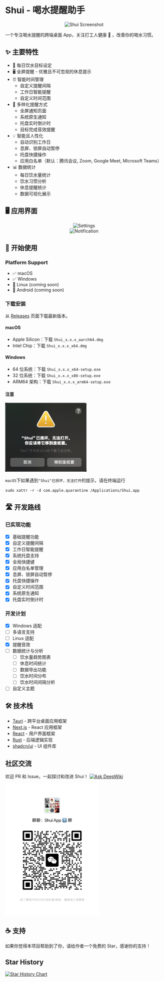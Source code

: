 # Shui - 喝水提醒助手

<p align="center">
  <img src="public/screenshot-0.png" alt="Shui Screenshot" width="350"/>
  <br/>
</p>

一个专注喝水提醒的跨端桌面 App，关注打工人健康 💪 ，改善你的喝水习惯。

## ✨ 主要特性

- 🎯 每日饮水目标设定
- 🖥️ 全屏提醒 - 优雅且不可忽视的休息提示
- ⏰ 智能时间管理
  - 自定义提醒间隔
  - 工作日智能提醒
  - 自定义时间范围
- 🔔 多样化提醒方式
  - 全屏通知页面
  - 系统原生通知
  - 托盘实时倒计时
  - 目标完成音效提醒
- 💡 智能且人性化
  - 自动识别工作日
  - 息屏、锁屏自动暂停
  - 托盘快捷操作
  - 应用白名单（默认：腾讯会议, Zoom, Google Meet, Microsoft Teams）
- 📊 数据统计
  - 每日饮水量统计
  - 饮水习惯分析
  - 休息提醒统计
  - 数据可视化展示

## 🖥 应用界面

<p align="center">
  <img src="public/screenshot-2.png" alt="Settings"/>
  <br/>
  <img src="public/screenshot-3.png" alt="Notification"/>
</p>

## 🚀 开始使用

### Platform Support

- ✅ macOS
- ✅ Windows
- 🚧 Linux (coming soon)
- 🚧 Android (coming soon)

### 下载安装

从 [Releases](https://github.com/rock-zhang/Shui/releases/) 页面下载最新版本。

#### macOS

- Apple Silicon：下载 `Shui_x.x.x_aarch64.dmg`
- Intel Chip：下载 `Shui_x.x.x_x64.dmg`

#### Windows

- 64 位系统：下载 `Shui_x.x.x_x64-setup.exe`
- 32 位系统：下载 `Shui_x.x.x_x86-setup.exe`
- ARM64 架构：下载 `Shui_x.x.x_arm64-setup.exe`

#### 注意

<img src="public/install_error.png" />

`macOS`下如果遇到`"Shui"已损坏，无法打开`的提示，请在终端运行

```shell
sudo xattr -r -d com.apple.quarantine /Applications/Shui.app
```

## 🛣 开发路线

### 已实现功能

- [x] 基础提醒功能
- [x] 自定义提醒间隔
- [x] 工作日智能提醒
- [x] 系统托盘支持
- [x] 全局快捷键
- [x] 应用白名单管理
- [x] 息屏、锁屏自动暂停
- [x] 托盘快捷操作
- [x] 自定义时间范围
- [x] 系统原生通知
- [x] 托盘实时倒计时

### 开发计划

- [x] Windows 适配
- [ ] 多语言支持
- [ ] Linux 适配
- [x] 提醒音效
- [ ] 数据统计与分析
  - [ ] 饮水量趋势图表
  - [ ] 休息时间统计
  - [ ] 数据导出功能
  - [ ] 饮水时间分布
  - [ ] 饮水时间间隔分析
- [ ] 自定义主题

## 🛠 技术栈

- [Tauri](https://tauri.app/) - 跨平台桌面应用框架
- [Next.js](https://nextjs.org/) - React 应用框架
- [React](https://reactjs.org/) - 用户界面框架
- [Rust](https://www.rust-lang.org/) - 后端逻辑实现
- [shadcn/ui](https://ui.shadcn.com/) - UI 组件库

## 社区交流

欢迎 PR 和 Issue，一起探讨和改进 Shui！
[![Ask DeepWiki](https://deepwiki.com/badge.svg)](https://deepwiki.com/rock-zhang/Shui)
<picture>

  <source media="(prefers-color-scheme: dark)" srcset="public/qrcode_wechat_dark.png" />
  <source media="(prefers-color-scheme: light)" srcset="public/qrcode_wechat_light.png" />
  <img width="300px" src="public/qrcode_wechat_light.png" />
</picture>

## ☕ 支持

如果你觉得本项目帮助到了你，请给作者一个免费的 Star，感谢你的支持！

## Star History

<a href="https://www.star-history.com/#rock-zhang/Shui&Date">
 <picture>
   <source media="(prefers-color-scheme: dark)" srcset="https://api.star-history.com/svg?repos=rock-zhang/Shui&type=Date&theme=dark" />
   <source media="(prefers-color-scheme: light)" srcset="https://api.star-history.com/svg?repos=rock-zhang/Shui&type=Date" />
   <img alt="Star History Chart" src="https://api.star-history.com/svg?repos=rock-zhang/Shui&type=Date" />
 </picture>
</a>
